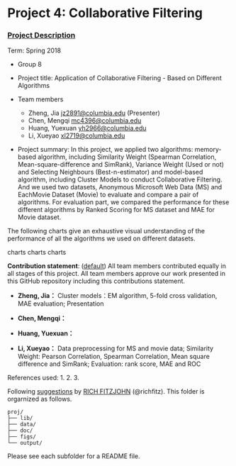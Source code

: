 # Project 4: Collaborative Filtering

### [Project Description](doc/project4_desc.md)

Term: Spring 2018

+ Group 8
+ Project title: Application of Collaborative Filtering - Based on Different Algorithms
+ Team members
	+ Zheng, Jia jz2891@columbia.edu (Presenter)
	+ Chen, Mengqi mc4396@columbia.edu
	+ Huang, Yuexuan yh2966@columbia.edu
	+ Li, Xueyao xl2719@columbia.edu

+ Project summary: In this project, we applied two algorithms: memory-based algorithm, including Similarity Weight (Spearman Correlation, Mean-square-difference and SimRank), Variance Weight (Used or not) and Selecting Neighbours (Best-n-estimator) and model-based algorithm, including Cluster Models to conduct Collaborative Filtering. And we used two datasets, Anonymous Microsoft Web Data (MS) and EachMovie Dataset (Movie) to evaluate and compare a pair of algorithms. For evaluation part, we compared the performance for these different algorithms by Ranked Scoring for MS dataset and MAE for Movie dataset.

The following charts give an exhaustive visual understanding of the performance of all the algorithms we used on different datasets.

charts
charts
charts


	
**Contribution statement**: ([default](doc/a_note_on_contributions.md)) All team members contributed equally in all stages of this project. All team members approve our work presented in this GitHub repository including this contributions statement. 
 
 + **Zheng, Jia：** Cluster models：EM algorithm, 5-fold cross validation, MAE evaluation; Presentation
 
 + **Chen, Mengqi：**  
 
 + **Huang, Yuexuan：** 
 
 + **Li, Xueyao：** Data preprocessing for MS and movie data; Similarity Weight: Pearson Correlation, Spearman Correlation, Mean square difference and SimRank; Evaluation: rank score, MAE and ROC
 
 
 References used: 
1. 
2.
3.

Following [suggestions](http://nicercode.github.io/blog/2013-04-05-projects/) by [RICH FITZJOHN](http://nicercode.github.io/about/#Team) (@richfitz). This folder is orgarnized as follows.

```
proj/
├── lib/
├── data/
├── doc/
├── figs/
└── output/
```

Please see each subfolder for a README file.
